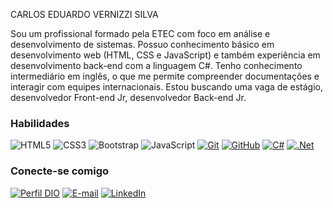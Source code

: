 CARLOS EDUARDO VERNIZZI SILVA

Sou um profissional formado pela ETEC com foco em análise e desenvolvimento de sistemas. Possuo conhecimento básico em desenvolvimento web (HTML, CSS e JavaScript) e também experiência em desenvolvimento back-end com a linguagem C#. Tenho conhecimento intermediário em inglês, o que me permite compreender documentações e interagir com equipes internacionais. Estou buscando uma vaga de estágio, desenvolvedor Front-end Jr, desenvolvedor Back-end Jr.



### Habilidades

![HTML5](https://img.shields.io/badge/HTML-000?style=for-the-badge&logo=html5&logoColor=30A3DC)
![CSS3](https://img.shields.io/badge/CSS3-000?style=for-the-badge&logo=css3&logoColor=E94D5F)
![Bootstrap](https://img.shields.io/badge/Bootstrap-5.3-blue?style=for-the-badge&logo=bootstrap&logoColor=white)
![JavaScript](https://img.shields.io/badge/JavaScript-000?style=for-the-badge&logo=javascript&logoColor=30A3DC)
[![Git](https://img.shields.io/badge/Git-000?style=for-the-badge&logo=git&logoColor=E94D5F)](https://git-scm.com/doc)
[![GitHub](https://img.shields.io/badge/GitHub-000?style=for-the-badge&logo=github&logoColor=30A3DC)](https://docs.github.com/)
[![C#](https://img.shields.io/badge/Csharp-000?style=for-the-badge&logo=csharp&logoColor=30A3DC)](https://learn.microsoft.com/pt-br/dotnet/csharp/)
[![.Net](https://img.shields.io/badge/.Net-000?style=for-the-badge&logo=dotnet&logoColor=30A3DC)](https://learn.microsoft.com/pt-br/dotnet/csharp/)

### Conecte-se comigo

[![Perfil DIO](https://img.shields.io/badge/-Meu%20Perfil%20na%20Dio-30A3DC?style=for-the-badge)](https://web.dio.me/users/eduardo_vernizzi?tab=achievements)
[![E-mail](https://img.shields.io/badge/-Email-000?style=for-the-badge&logo=microsoft-outlook&logoColor=E94D5F)](mailto:eduardo.vernizzi@hotmail.com)
[![LinkedIn](https://img.shields.io/badge/-LinkedIn-000?style=for-the-badge&logo=linkedin&logoColor=30A3DC)](https://www.linkedin.com/in/carlosvernizzi/)
